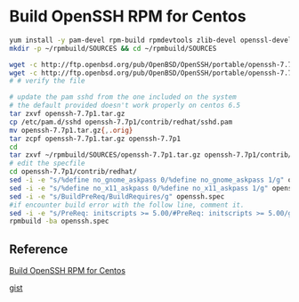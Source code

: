 # Build OpenSSH RPM for Centos

```bash
yum install -y pam-devel rpm-build rpmdevtools zlib-devel openssl-devel krb5-devel gcc
mkdir -p ~/rpmbuild/SOURCES && cd ~/rpmbuild/SOURCES

wget -c http://ftp.openbsd.org/pub/OpenBSD/OpenSSH/portable/openssh-7.7p1.tar.gz
wget -c http://ftp.openbsd.org/pub/OpenBSD/OpenSSH/portable/openssh-7.7p1.tar.gz.asc
# # verify the file

# update the pam sshd from the one included on the system
# the default provided doesn't work properly on centos 6.5
tar zxvf openssh-7.7p1.tar.gz
cp /etc/pam.d/sshd openssh-7.7p1/contrib/redhat/sshd.pam
mv openssh-7.7p1.tar.gz{,.orig}
tar zcpf openssh-7.7p1.tar.gz openssh-7.7p1
cd
tar zxvf ~/rpmbuild/SOURCES/openssh-7.7p1.tar.gz openssh-7.7p1/contrib/redhat/openssh.spec
# edit the specfile
cd openssh-7.7p1/contrib/redhat/
sed -i -e "s/%define no_gnome_askpass 0/%define no_gnome_askpass 1/g" openssh.spec
sed -i -e "s/%define no_x11_askpass 0/%define no_x11_askpass 1/g" openssh.spec
sed -i -e "s/BuildPreReq/BuildRequires/g" openssh.spec
#if encounter build error with the follow line, comment it.
sed -i -e "s/PreReq: initscripts >= 5.00/#PreReq: initscripts >= 5.00/g" openssh.spec
rpmbuild -ba openssh.spec
```

## Reference

[Build OpenSSH RPM for Centos](http://www.arvinep.com/2015/12/building-rpm-openssh-71p1-on-rhelcentos.html)

[gist](https://gist.github.com/tjheeta/654a246d18fea65b2da0)
